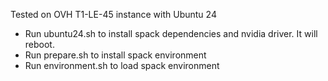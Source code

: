 Tested on OVH T1-LE-45 instance with Ubuntu 24
- Run ubuntu24.sh to install spack dependencies and nvidia driver. It will reboot.
- Run prepare.sh to install spack environment
- Run environment.sh to load spack environment
